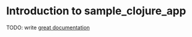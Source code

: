 # Introduction to sample_clojure_app

TODO: write [great documentation](http://jacobian.org/writing/what-to-write/)
